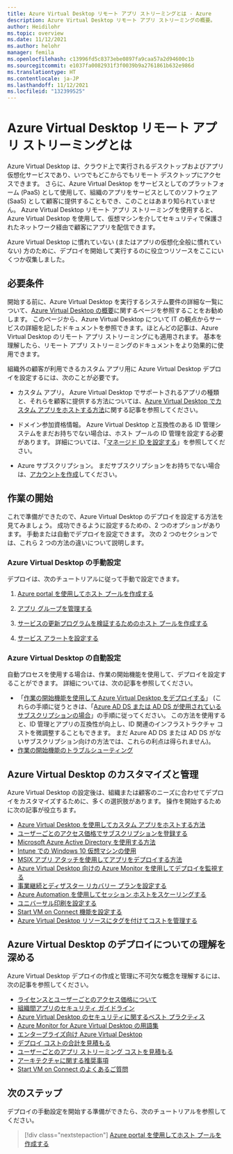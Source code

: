 ```yaml
---
title: Azure Virtual Desktop リモート アプリ ストリーミングとは - Azure
description: Azure Virtual Desktop リモート アプリ ストリーミングの概要。
author: Heidilohr
ms.topic: overview
ms.date: 11/12/2021
ms.author: helohr
manager: femila
ms.openlocfilehash: c13996fd5c8373ebe0897fa9caa57a2d94600c1b
ms.sourcegitcommit: e1037fa0082931f3f0039b9a2761861b632e986d
ms.translationtype: HT
ms.contentlocale: ja-JP
ms.lasthandoff: 11/12/2021
ms.locfileid: "132399525"
---
```

# <a name="what-is-azure-virtual-desktop-remote-app-streaming"></a>Azure Virtual Desktop リモート アプリ ストリーミングとは

Azure Virtual Desktop は、クラウド上で実行されるデスクトップおよびアプリ仮想化サービスであり、いつでもどこからでもリモート デスクトップにアクセスできます。 さらに、Azure Virtual Desktop をサービスとしてのプラットフォーム (PaaS) として使用して、組織のアプリをサービスとしてのソフトウェア (SaaS) として顧客に提供することもでき、このことはあまり知られていません。 Azure Virtual Desktop リモート アプリ ストリーミングを使用すると、Azure Virtual Desktop を使用して、仮想マシンを介してセキュリティで保護されたネットワーク経由で顧客にアプリを配信できます。

Azure Virtual Desktop に慣れていない (またはアプリの仮想化全般に慣れていない) 方のために、デプロイを開始して実行するのに役立つリソースをここにいくつか収集しました。

## <a name="requirements"></a>必要条件

開始する前に、Azure Virtual Desktop を実行するシステム要件の詳細な一覧について、[Azure Virtual Desktop の概要](../overview.md)に関するページを参照することをお勧めします。 このページから、Azure Virtual Desktop について IT の観点からサービスの詳細を記したドキュメントを参照できます。ほとんどの記事は、Azure Virtual Desktop のリモート アプリ ストリーミングにも適用されます。 基本を理解したら、リモート アプリ ストリーミングのドキュメントをより効果的に使用できます。

組織外の顧客が利用できるカスタム アプリ用に Azure Virtual Desktop デプロイを設定するには、次のことが必要です。

- カスタム アプリ。 Azure Virtual Desktop でサポートされるアプリの種類と、それらを顧客に提供する方法については、[Azure Virtual Desktop でカスタム アプリをホストする方法](custom-apps.md)に関する記事を参照してください。

- ドメイン参加資格情報。 Azure Virtual Desktop と互換性のある ID 管理システムをまだお持ちでない場合は、ホスト プールの ID 管理を設定する必要があります。 詳細については、「[マネージド ID を設定する](identities.md)」を参照してください。

- Azure サブスクリプション。 まだサブスクリプションをお持ちでない場合は、[アカウントを作成](https://azure.microsoft.com/free/?WT.mc_id=A261C142F)してください。

## <a name="get-started"></a>作業の開始

これで準備ができたので、Azure Virtual Desktop のデプロイを設定する方法を見てみましょう。 成功できるように設定するための、2 つのオプションがあります。 手動または自動でデプロイを設定できます。 次の 2 つのセクションでは、これら 2 つの方法の違いについて説明します。

### <a name="set-up-azure-virtual-desktop-manually"></a>Azure Virtual Desktop の手動設定

デプロイは、次のチュートリアルに従って手動で設定できます。

1. [Azure portal を使用してホスト プールを作成する](../create-host-pools-azure-marketplace.md?toc=/azure/virtual-desktop/remote-app-streaming/toc.json&bc=/azure/virtual-desktop/breadcrumb/toc.json)

2. [アプリ グループを管理する](../manage-app-groups.md?toc=/azure/virtual-desktop/remote-app-streaming/toc.json&bc=/azure/virtual-desktop/breadcrumb/toc.json)

3. [サービスの更新プログラムを検証するためのホスト プールを作成する](../create-validation-host-pool.md?toc=/azure/virtual-desktop/remote-app-streaming/toc.json&bc=/azure/virtual-desktop/breadcrumb/toc.json)

4. [サービス アラートを設定する](../set-up-service-alerts.md?toc=/azure/virtual-desktop/remote-app-streaming/toc.json&bc=/azure/virtual-desktop/breadcrumb/toc.json)

### <a name="set-up-azure-virtual-desktop-automatically"></a>Azure Virtual Desktop の自動設定

自動プロセスを使用する場合は、作業の開始機能を使用して、デプロイを設定することができます。 詳細については、次の記事を参照してください。

- 「[作業の開始機能を使用して Azure Virtual Desktop をデプロイする](../getting-started-feature.md?toc=/azure/virtual-desktop/remote-app-streaming/toc.json&bc=/azure/virtual-desktop/breadcrumb/toc.json)」 (これらの手順に従うときは、「[Azure AD DS または AD DS が使用されているサブスクリプションの場合](../getting-started-feature.md#for-subscriptions-with-azure-ad-ds-or-ad-ds)」の手順に従ってください。 この方法を使用すると、ID 管理とアプリの互換性が向上し、ID 関連のインフラストラクチャ コストを微調整することもできます。 まだ Azure AD DS または AD DS がないサブスクリプション向けの方法では、これらの利点は得られません)。
- [作業の開始機能のトラブルシューティング](../troubleshoot-getting-started.md?toc=/azure/virtual-desktop/remote-app-streaming/toc.json&bc=/azure/virtual-desktop/breadcrumb/toc.json)

## <a name="customize-and-manage-azure-virtual-desktop"></a>Azure Virtual Desktop のカスタマイズと管理

Azure Virtual Desktop の設定後は、組織または顧客のニーズに合わせてデプロイをカスタマイズするために、多くの選択肢があります。 操作を開始するために次の記事が役立ちます。

- [Azure Virtual Desktop を使用してカスタム アプリをホストする方法](custom-apps.md)
- [ユーザーごとのアクセス価格でサブスクリプションを登録する](per-user-access-pricing.md)
- [Microsoft Azure Active Directory を使用する方法](../../active-directory/fundamentals/active-directory-access-create-new-tenant.md)
- [Intune での Windows 10 仮想マシンの使用](/mem/intune/fundamentals/windows-10-virtual-machines)
- [MSIX アプリ アタッチを使用してアプリをデプロイする方法](msix-app-attach.md)
- [Azure Virtual Desktop 向けの Azure Monitor を使用してデプロイを監視する](../azure-monitor.md?toc=/azure/virtual-desktop/remote-app-streaming/toc.json&bc=/azure/virtual-desktop/breadcrumb/toc.json)
- [事業継続とディザスター リカバリー プランを設定する](../disaster-recovery.md?toc=/azure/virtual-desktop/remote-app-streaming/toc.json&bc=/azure/virtual-desktop/breadcrumb/toc.json)
- [Azure Automation を使用してセッション ホストをスケーリングする](../set-up-scaling-script.md?toc=/azure/virtual-desktop/remote-app-streaming/toc.json&bc=/azure/virtual-desktop/breadcrumb/toc.json)
- [ユニバーサル印刷を設定する](/universal-print/fundamentals/universal-print-getting-started)
- [Start VM on Connect 機能を設定する](../start-virtual-machine-connect.md?toc=/azure/virtual-desktop/remote-app-streaming/toc.json&bc=/azure/virtual-desktop/breadcrumb/toc.json)
- [Azure Virtual Desktop リソースにタグを付けてコストを管理する](../tag-virtual-desktop-resources.md?toc=/azure/virtual-desktop/remote-app-streaming/toc.json&bc=/azure/virtual-desktop/breadcrumb/toc.json)

## <a name="get-to-know-your-azure-virtual-desktop-deployment"></a>Azure Virtual Desktop のデプロイについての理解を深める

Azure Virtual Desktop デプロイの作成と管理に不可欠な概念を理解するには、次の記事を参照してください。

- [ライセンスとユーザーごとのアクセス価格について](licensing.md)
- [組織間アプリのセキュリティ ガイドライン](security.md)
- [Azure Virtual Desktop のセキュリティに関するベスト プラクティス](../security-guide.md?toc=/azure/virtual-desktop/remote-app-streaming/toc.json&bc=/azure/virtual-desktop/breadcrumb/toc.json)
- [Azure Monitor for Azure Virtual Desktop の用語集](../azure-monitor-glossary.md?toc=/azure/virtual-desktop/remote-app-streaming/toc.json&bc=/azure/virtual-desktop/breadcrumb/toc.json)
- [エンタープライズ向け Azure Virtual Desktop](/azure/architecture/example-scenario/wvd/windows-virtual-desktop)
- [デプロイ コストの合計を見積もる](total-costs.md)
- [ユーザーごとのアプリ ストリーミング コストを見積もる](streaming-costs.md)
- [アーキテクチャに関する推奨事項](architecture-recs.md)
- [Start VM on Connect のよくあるご質問](../start-virtual-machine-connect-faq.md?toc=/azure/virtual-desktop/remote-app-streaming/toc.json&bc=/azure/virtual-desktop/breadcrumb/toc.json)

## <a name="next-steps"></a>次のステップ

デプロイの手動設定を開始する準備ができたら、次のチュートリアルを参照してください。

> [!div class="nextstepaction"]
> [Azure portal を使用してホスト プールを作成する](../create-host-pools-azure-marketplace.md?toc=/azure/virtual-desktop/remote-app-streaming/toc.json&bc=/azure/virtual-desktop/breadcrumb/toc.json)
